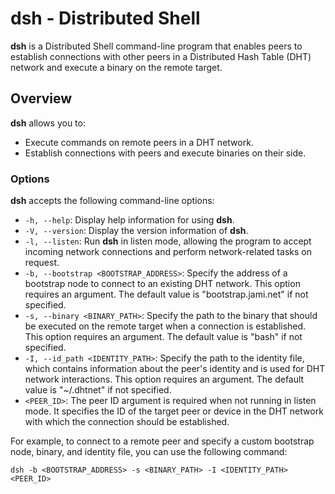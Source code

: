 # dsh - Distributed Shell

**dsh** is a Distributed Shell command-line program that enables peers to establish connections with other peers in a Distributed Hash Table (DHT) network and execute a binary on the remote target.

## Overview

**dsh** allows you to:

- Execute commands on remote peers in a DHT network.
- Establish connections with peers and execute binaries on their side.


### Options

**dsh** accepts the following command-line options:

- `-h, --help`: Display help information for using **dsh**.
- `-V, --version`: Display the version information of **dsh**.
- `-l, --listen`: Run **dsh** in listen mode, allowing the program to accept incoming network connections and perform network-related tasks on request.
- `-b, --bootstrap <BOOTSTRAP_ADDRESS>`: Specify the address of a bootstrap node to connect to an existing DHT network. This option requires an argument. The default value is "bootstrap.jami.net" if not specified.
- `-s, --binary <BINARY_PATH>`: Specify the path to the binary that should be executed on the remote target when a connection is established. This option requires an argument. The default value is "bash" if not specified.
- `-I, --id_path <IDENTITY_PATH>`: Specify the path to the identity file, which contains information about the peer's identity and is used for DHT network interactions. This option requires an argument. The default value is "~/.dhtnet" if not specified.
- `<PEER_ID>`: The peer ID argument is required when not running in listen mode. It specifies the ID of the target peer or device in the DHT network with which the connection should be established.

For example, to connect to a remote peer and specify a custom bootstrap node, binary, and identity file, you can use the following command:

```shell
dsh -b <BOOTSTRAP_ADDRESS> -s <BINARY_PATH> -I <IDENTITY_PATH> <PEER_ID>
```